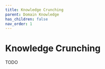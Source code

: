 ```yaml
---
title: Knowledge Crunching
parent: Domain Knowledge
has_children: false
nav_order: 1
---
```


# Knowledge Crunching

TODO